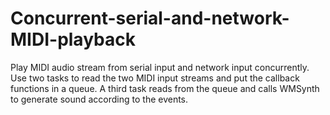 # Concurrent-serial-and-network-MIDI-playback
Play MIDI audio stream from serial input and network input concurrently. Use two tasks to read the two MIDI input streams and put the callback functions in a queue. A third task reads from the queue and calls WMSynth to generate sound according to the events. 
